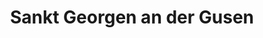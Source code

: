 ---
title: Sankt Georgen an der Gusen
url: /sankt-georgen-an-der-gusen/
latitude: 48.272
longitude: 14.449
---